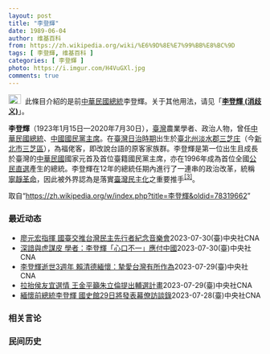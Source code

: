 ```yaml
---
layout: post
title: "李登輝"
date: 1989-06-04
author: 维基百科
from: https://zh.wikipedia.org/wiki/%E6%9D%8E%E7%99%BB%E8%BC%9D
tags: [ 李登輝, 维基百科 ]
categories: [ 李登輝 ]
photo: https://i.imgur.com/H4VuGXl.jpg
comments: true
---
```

<div class="mw-parser-output"><div role="note" class="hatnote navigation-not-searchable"><span typeof="mw:File"><a href="/wiki/Wikipedia:%E6%B6%88%E6%AD%A7%E4%B9%89" title="Wikipedia:消歧义"><img alt="" src="//upload.wikimedia.org/wikipedia/commons/thumb/5/5f/Disambig_gray.svg/25px-Disambig_gray.svg.png" decoding="async" width="25" height="19" class="mw-file-element" srcset="//upload.wikimedia.org/wikipedia/commons/thumb/5/5f/Disambig_gray.svg/38px-Disambig_gray.svg.png 1.5x, //upload.wikimedia.org/wikipedia/commons/thumb/5/5f/Disambig_gray.svg/50px-Disambig_gray.svg.png 2x" data-file-width="220" data-file-height="168"></a></span>&nbsp;&nbsp;此條目介紹的是前<a href="/wiki/%E4%B8%AD%E8%8F%AF%E6%B0%91%E5%9C%8B%E7%B8%BD%E7%B5%B1" title="中華民國總統">中華民國總統</a>李登輝。关于其他用法，请见「<b><a href="/wiki/%E6%9D%8E%E7%99%BB%E8%BC%9D_(%E6%B6%88%E6%AD%A7%E7%BE%A9)" class="mw-redirect" title="李登輝 (消歧義)">李登輝 (消歧义)</a></b>」。</div>
<div id="noteTA-51cd104b" class="noteTA"><div class="noteTA-local"><div data-noteta-code="zh-hant:臺; zh-hans:台;"></div><div data-noteta-code="zh-hant:臺灣; zh-hans:台湾;"></div><div data-noteta-code="zh-hant:庄; zh-hans:庄;"></div><div data-noteta-code="zh:康乃尔; zh-cn:康奈尔; zh-tw:康乃爾;"></div><div data-noteta-code="zh-cn:钓鱼岛; zh-tw:釣魚臺; zh-hk:釣魚台"></div></div></div>

<p><b>李登輝</b>（1923年1月15日—2020年7月30日），<a href="/wiki/%E8%87%BA%E7%81%A3" title="臺灣">臺灣</a>農業學者、政治人物，曾任<a href="/wiki/%E4%B8%AD%E8%8F%AF%E6%B0%91%E5%9C%8B%E7%B8%BD%E7%B5%B1" title="中華民國總統">中華民國總統</a>、<a href="/wiki/%E4%B8%AD%E5%9C%8B%E5%9C%8B%E6%B0%91%E9%BB%A8%E4%B8%BB%E5%B8%AD" title="中國國民黨主席">中國國民黨主席</a>。在<a href="/wiki/%E8%87%BA%E7%81%A3%E6%97%A5%E6%B2%BB%E6%99%82%E6%9C%9F" class="mw-redirect" title="臺灣日治時期">臺灣日治時期</a>出生於<a href="/wiki/%E8%87%BA%E5%8C%97%E5%B7%9E" title="臺北州">臺北州</a><a href="/wiki/%E6%B7%A1%E6%B0%B4%E9%83%A1" title="淡水郡">淡水郡</a><a href="/wiki/%E4%B8%89%E8%8A%9D%E5%BA%84" title="三芝庄">三芝庄</a>（今<a href="/wiki/%E6%96%B0%E5%8C%97%E5%B8%82" title="新北市">新北市</a><a href="/wiki/%E4%B8%89%E8%8A%9D%E5%8D%80" title="三芝區">三芝區</a>），為福佬客，即改說台語的原客家族群。李登輝是第一位出生且成長於臺灣的<a href="/wiki/%E4%B8%AD%E8%8F%AF%E6%B0%91%E5%9C%8B" title="中華民國">中華民國</a>國家元首及首位臺籍國民黨主席，亦在1996年成為首位全國<a href="/wiki/1996%E5%B9%B4%E4%B8%AD%E8%8F%AF%E6%B0%91%E5%9C%8B%E7%B8%BD%E7%B5%B1%E9%81%B8%E8%88%89" title="1996年中華民國總統選舉">公民直選</a>產生的總統。李登輝在12年的總統任期內進行了一連串的政治改革，統稱<a href="/wiki/%E5%AF%A7%E9%9D%9C%E9%9D%A9%E5%91%BD" title="寧靜革命">寧靜革命</a>，因此被外界認為是落實<a href="/wiki/%E8%87%BA%E7%81%A3%E6%B0%91%E4%B8%BB%E5%8C%96" title="臺灣民主化">臺灣民主化</a>之重要推手<sup id="cite_ref-6" class="reference"><a href="#cite_note-6">[3]</a></sup>。
</p>
</div><!--esi <esi:include src="/esitest-fa8a495983347898/content" /> --><noscript><img src="//zh.wikipedia.org/wiki/Special:CentralAutoLogin/start?type=1x1" alt="" title="" width="1" height="1" style="border: none; position: absolute;"></noscript>
<div class="printfooter" data-nosnippet="">取自“<a dir="ltr" href="https://zh.wikipedia.org/w/index.php?title=李登輝&amp;oldid=78319662">https://zh.wikipedia.org/w/index.php?title=李登輝&amp;oldid=78319662</a>”</div><div id="recent-news"><h3>最近动态</h3><ul><li><a href="https://nodebe4.github.io/waimei/2023-07-30/%E5%BB%96%E5%85%83%E5%AE%8F%E6%8C%87%E6%8F%AE-%E5%9C%8B%E8%87%BA%E4%BA%A4%E6%8E%A8%E5%8F%B0%E7%81%A3%E6%B0%91%E4%B8%BB%E5%85%88%E8%A1%8C%E8%80%85%E7%B4%80%E5%BF%B5%E9%9F%B3%E6%A8%82%E6%9C%83" title="廖元宏指揮 國臺交推台灣民主先行者紀念音樂會—— （中央社記者趙靜瑜台北31日電）紀念前總統李登輝、史明歐吉桑及彭明敏教授3位對台灣民主深具貢獻的人物，由廖元宏指揮國立臺灣交響樂團的台灣民主先行...">廖元宏指揮 國臺交推台灣民主先行者紀念音樂會</a><time>2023-07-30</time><a class="tag">(臺)中央社CNA</a></li>
<li><a href="https://nodebe4.github.io/waimei/2023-07-30/%E6%B7%B1%E8%AB%B3%E8%88%87%E8%99%8E%E8%AC%80%E7%9A%AE-%E5%AD%B8%E8%80%85-%E6%9D%8E%E7%99%BB%E8%BC%9D-%E5%BF%83%E5%8F%A3%E4%B8%8D%E4%B8%80-%E6%87%89%E4%BB%98%E4%B8%AD%E5%9C%8B" title="深諳與虎謀皮 學者：李登輝「心口不一」應付中國—— （中央社記者葉素萍台北30日電）政大台史所教授李福鐘說，前總統李登輝深諳與虎謀皮技巧，繼任總統後採「心口不一」話術技巧應付中國；自1949年中...">深諳與虎謀皮 學者：李登輝「心口不一」應付中國</a><time>2023-07-30</time><a class="tag">(臺)中央社CNA</a></li>
<li><a href="https://nodebe4.github.io/waimei/2023-07-29/%E6%9D%8E%E7%99%BB%E8%BC%9D%E9%80%9D%E4%B8%963%E9%80%B1%E5%B9%B4-%E8%B3%B4%E6%B8%85%E5%BE%B7%E7%B7%AC%E6%87%B7-%E6%91%AF%E6%84%9B%E5%8F%B0%E7%81%A3%E6%9C%89%E6%89%80%E4%BD%9C%E7%82%BA" title="李登輝逝世3週年 賴清德緬懷：摯愛台灣有所作為—— （中央社記者葉素萍台北30日電）今天是前總統李登輝逝世3週年，副總統賴清德以「摯愛台灣，有所作為」為題發文，他說，會繼續秉持李登輝的精神，在這...">李登輝逝世3週年 賴清德緬懷：摯愛台灣有所作為</a><time>2023-07-29</time><a class="tag">(臺)中央社CNA</a></li>
<li><a href="https://nodebe4.github.io/waimei/2023-07-29/%E6%8B%89%E6%8A%AC%E4%BE%AF%E5%8F%8B%E5%AE%9C%E9%81%B8%E6%83%85-%E7%8E%8B%E9%87%91%E5%B9%B3%E7%B1%B2%E6%9C%B1%E7%AB%8B%E5%80%AB%E6%8F%90%E5%87%BA%E8%BC%94%E9%81%B8%E8%A8%88%E7%95%AB" title="拉抬侯友宜選情 王金平籲朱立倫提出輔選計畫—— 國史館與李登輝基金會29日合辦「李登輝百年誕辰紀念新書發表暨學術討論會」，回顧台灣民主發展，前立法院長王金平出席活動，接受媒體訪問。中央社記者吳昇...">拉抬侯友宜選情 王金平籲朱立倫提出輔選計畫</a><time>2023-07-29</time><a class="tag">(臺)中央社CNA</a></li>
<li><a href="https://nodebe4.github.io/waimei/2023-07-28/%E7%B7%AC%E6%87%B7%E5%89%8D%E7%B8%BD%E7%B5%B1%E6%9D%8E%E7%99%BB%E8%BC%9D-%E5%9C%8B%E5%8F%B2%E9%A4%A829%E6%97%A5%E5%B0%87%E7%99%BC%E8%A1%A8%E5%B9%95%E5%83%9A%E8%A8%AA%E8%AB%87%E9%8C%84" title="緬懷前總統李登輝 國史館29日將發表幕僚訪談錄—— （中央社記者賴于榛台北28日電）今年是前總統李登輝百歲誕辰暨逝世3週年，國史館今天說，29日、30日將舉辦「李登輝百年誕辰紀念新書發表暨學術討...">緬懷前總統李登輝 國史館29日將發表幕僚訪談錄</a><time>2023-07-28</time><a class="tag">(臺)中央社CNA</a></li>
</ul></div><div id="open-opinion"><h3>相关言论</h3><ul></ul></div><div id="mjls-record"><h3>民间历史</h3><ul></ul></div>